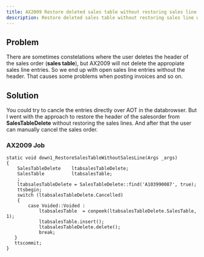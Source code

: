 ```yaml
---
title: AX2009 Restore deleted sales table without restoring sales line
description: Restore deleted sales table without restoring sales line with X++
---
```


## Problem

There are sometimes constelations where the user deletes the header of the sales order (**sales table**), but AX2009 will not delete the appropiate sales line entries. So we end up with open sales line entries without the header. That causes some problems when posting invoices and so on.

## Solution

You could try to cancle the entries directly over AOT in the databrowser. But I went with the approach to restore the header of the salesorder from **SalesTableDelete** without restoring the sales lines. And after that the user can manually cancel the sales order.

### AX2009 Job

```text
static void down1_RestoreSalesTableWithoutSalesLine(Args _args)
{
    SalesTableDelete    ltabsalesTableDelete;
    SalesTable          ltabsalesTable;
    ;
    ltabsalesTableDelete = SalesTableDelete::find('A103990087', true);
    ttsbegin;
    switch (ltabsalesTableDelete.Cancelled)
    {
        case Voided::Voided :
            ltabsalesTable  = conpeek(ltabsalesTableDelete.SalesTable, 1);
            ltabsalesTable.insert();
            ltabsalesTableDelete.delete();
            break;
   }
   ttscommit;
}
```
